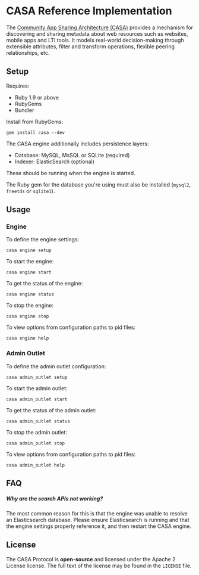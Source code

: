 # CASA Reference Implementation

The [Community App Sharing Architecture (CASA)](http://imsglobal.github.io/casa) provides a mechanism for
discovering and sharing metadata about web resources such as websites, mobile
apps and LTI tools. It models real-world decision-making through extensible
attributes, filter and transform operations, flexible peering relationships,
etc.

## Setup

Requires:

* Ruby 1.9 or above
* RubyGems
* Bundler

Install from RubyGems:

```
gem install casa --dev
```

The CASA engine additionally includes persistence layers:

* Database: MySQL, MsSQL or SQLite (required)
* Indexer: ElasticSearch (optional)

These should be running when the engine is started.

The Ruby gem for the database you're using must also be installed (`mysql2`, `freetds` or `sqlite3`).

## Usage

### Engine

To define the engine settings:

```
casa engine setup
```

To start the engine:

```
casa engine start
```

To get the status of the engine:

```
casa engine status
```

To stop the engine:

```
casa engine stop
```

To view options from configuration paths to pid files:

```
casa engine help
```

### Admin Outlet

To define the admin outlet configuration:

```
casa admin_outlet setup
```

To start the admin outlet:

```
casa admin_outlet start
```

To get the status of the admin outlet:

```
casa admin_outlet status
```

To stop the admin outlet:

```
casa admin_outlet stop
```

To view options from configuration paths to pid files:

```
casa admin_outlet help
```

## FAQ

##### Why are the search APIs not working?

The most common reason for this is that the engine was unable to resolve an Elasticsearch database. Please ensure Elasticsearch is running and that the engine settings properly reference it, and then restart the CASA engine.

## License

The CASA Protocol is **open-source** and licensed under the Apache 2 License
license. The full text of the license may be found in the `LICENSE` file.

